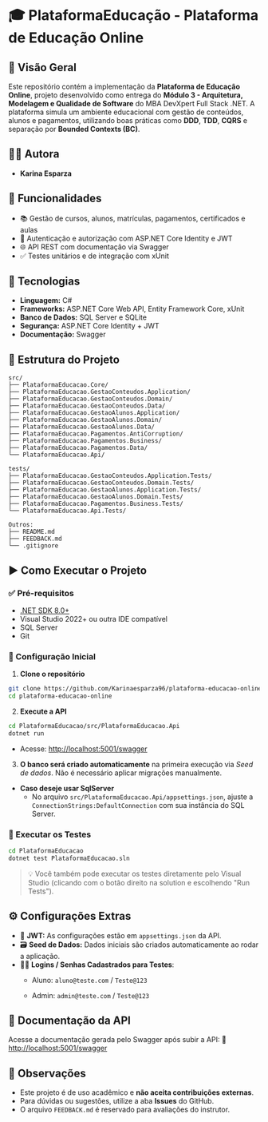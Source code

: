 # 🎓 PlataformaEducação - Plataforma de Educação Online

## 📘 Visão Geral
Este repositório contém a implementação da **Plataforma de Educação Online**, projeto desenvolvido como entrega do **Módulo 3 - Arquitetura, Modelagem e Qualidade de Software** do MBA DevXpert Full Stack .NET. A plataforma simula um ambiente educacional com gestão de conteúdos, alunos e pagamentos, utilizando boas práticas como **DDD**, **TDD**, **CQRS** e separação por **Bounded Contexts (BC)**.

## 👩‍💻 Autora
- **Karina Esparza**

## 🚀 Funcionalidades
- 📚 Gestão de cursos, alunos, matrículas, pagamentos, certificados e aulas
- 🔐 Autenticação e autorização com ASP.NET Core Identity e JWT
- 🌐 API REST com documentação via Swagger
- ✅ Testes unitários e de integração com xUnit

## 🧪 Tecnologias
- **Linguagem:** C#
- **Frameworks:** ASP.NET Core Web API, Entity Framework Core, xUnit
- **Banco de Dados:** SQL Server e SQLite
- **Segurança:** ASP.NET Core Identity + JWT
- **Documentação:** Swagger

## 📂 Estrutura do Projeto
```
src/
├── PlataformaEducacao.Core/
├── PlataformaEducacao.GestaoConteudos.Application/
├── PlataformaEducacao.GestaoConteudos.Domain/
├── PlataformaEducacao.GestaoConteudos.Data/
├── PlataformaEducacao.GestaoAlunos.Application/
├── PlataformaEducacao.GestaoAlunos.Domain/
├── PlataformaEducacao.GestaoAlunos.Data/
├── PlataformaEducacao.Pagamentos.AntiCorruption/
├── PlataformaEducacao.Pagamentos.Business/
├── PlataformaEducacao.Pagamentos.Data/
└── PlataformaEducacao.Api/

tests/
├── PlataformaEducacao.GestaoConteudos.Application.Tests/
├── PlataformaEducacao.GestaoConteudos.Domain.Tests/
├── PlataformaEducacao.GestaoAlunos.Application.Tests/
├── PlataformaEducacao.GestaoAlunos.Domain.Tests/
├── PlataformaEducacao.Pagamentos.Business.Tests/
└── PlataformaEducacao.Api.Tests/

Outros:
├── README.md
├── FEEDBACK.md
└── .gitignore
```

## ▶️ Como Executar o Projeto

### ✅ Pré-requisitos
- [.NET SDK 8.0+](https://dotnet.microsoft.com/download)
- Visual Studio 2022+ ou outra IDE compatível
- SQL Server
- Git

### 🚧 Configuração Inicial
1. **Clone o repositório**
```bash
git clone https://github.com/Karinaesparza96/plataforma-educacao-online.git
cd plataforma-educacao-online
```

2. **Execute a API**
```bash
cd PlataformaEducacao/src/PlataformaEducacao.Api
dotnet run
```
- Acesse: [http://localhost:5001/swagger](http://localhost:5001/swagger)

3. **O banco será criado automaticamente** na primeira execução via *Seed de dados*. Não é necessário aplicar migrações manualmente.
   
- **Caso deseje usar SqlServer**
  - No arquivo `src/PlataformaEducacao.Api/appsettings.json`, ajuste a `ConnectionStrings:DefaultConnection` com sua instância do SQL Server.

### 🧪 Executar os Testes
```bash
cd PlataformaEducacao
dotnet test PlataformaEducacao.sln
```
> 💡 Você também pode executar os testes diretamente pelo Visual Studio (clicando com o botão direito na solution e escolhendo "Run Tests").

## ⚙️ Configurações Extras
- 🔑 **JWT:** As configurações estão em `appsettings.json` da API.
- 🗃️ **Seed de Dados:** Dados iniciais são criados automaticamente ao rodar a aplicação.
- 👩‍💻 **Logins / Senhas Cadastrados para Testes**:
   - Aluno:
       `aluno@teste.com` /
       `Teste@123`
    
   - Admin:
       `admin@teste.com` /
       `Teste@123`

## 📄 Documentação da API
Acesse a documentação gerada pelo Swagger após subir a API:
🔗 [http://localhost:5001/swagger](http://localhost:5001/swagger)

## 📌 Observações
- Este projeto é de uso acadêmico e **não aceita contribuições externas**.
- Para dúvidas ou sugestões, utilize a aba **Issues** do GitHub.
- O arquivo `FEEDBACK.md` é reservado para avaliações do instrutor.

